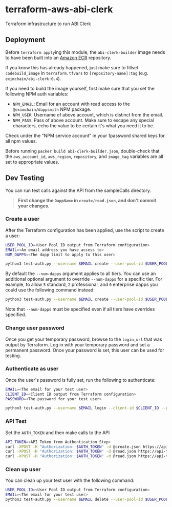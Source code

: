 # terraform-aws-abi-clerk
Terraform infrastructure to run ABI Clerk

## Deployment
Before `terraform apply`ing this module, the `abi-clerk-builder` image needs to have been built into an [Amazon ECR](https://aws.amazon.com/ecr/) repository.  

If you know this has already happened, just make sure to fillset `codebuild_image` in `terraform.tfvars` to `[repository-name]:tag` (e.g. `eximchain/abi-clerk:0.4`).

If you need to build the image yourself, first make sure that you set the following NPM auth variables:
- `NPM_EMAIL`: Email for an account with read access to the `@eximchain/dappsmith` NPM package.
- `NPM_USER`: Username of above account, which is distinct from the email.
- `NPM_PASS`: Pass of above account.  Make sure to escape any special characters, echo the value to be certain it's what you need it to be.

Check under the "NPM service account" in your 1password shared keys for all npm values.

Before running `packer build abi-clerk-builder.json`, double-check that the `aws_account_id`, `aws_region`, `repository`, and `image_tag` variables are all set to appropriate values.

## Dev Testing

You can run test calls against the API from the sampleCalls directory.

> **First change the `DappName` in `create/read.json`, and don't commit your changes.**

### Create a user

After the Terraform configuration has been applied, use the script to create a user:

```sh
USER_POOL_ID=<User Pool ID output from Terraform configuration>
EMAIL=<An email address you have access to>
NUM_DAPPS=<The dapp limit to apply to this user>

python3 test-auth.py --username $EMAIL create --user-pool-id $USER_POOL_ID --num-dapps $NUM_DAPPS
```

By default the `--num-dapps` argument applies to all tiers. You can use an additional optional argument to override `--num-dapps` for a specific tier. For example, to allow `5` standard, `2` professional, and `0` enterprise dapps you could use the following command instead:

```sh
python3 test-auth.py --username $EMAIL create --user-pool-id $USER_POOL_ID --num-dapps $NUM_DAPPS --standard-limit 5 --professional-limit 2 --enterprise-limit 0
```

Note that `--num-dapps` must be specified even if all tiers have overrides specified.

### Change user password

Once you get your temporary password, browse to the `login_url` that was output by Terraform. Log in with your temporary password and set a permanent password. Once your password is set, this user can be used for testing.

### Authenticate as user

Once the user's password is fully set, run the following to authenticate:

```sh
EMAIL=<The email for your test user>
CLIENT_ID=<Client ID output from Terraform configuration>
PASSWORD=<The password for your test user>

python3 test-auth.py --username $EMAIL login --client-id $CLIENT_ID --password $PASSWORD
```

### API Test

Set the `AUTH_TOKEN` and then make calls to the API

```sh
API_TOKEN=<API Token from Authentication Step>
curl -XPOST -H "Authorization: $AUTH_TOKEN" -d @create.json https://api-test.eximchain-dev.com/test/create
curl -XPOST -H "Authorization: $AUTH_TOKEN" -d @read.json https://api-test-2.eximchain-dev.com/test/read
curl -XPOST -H "Authorization: $AUTH_TOKEN" -d @read.json https://api-test-2.eximchain-dev.com/test/delete
```

### Clean up user

You can clean up your test user with the following command:

```sh
USER_POOL_ID=<User Pool ID output from Terraform configuration>
EMAIL=<The email for your test user>
python3 test-auth.py --username $EMAIL delete --user-pool-id $USER_POOL_ID
```
